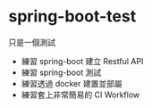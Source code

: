 # spring-boot-test
只是一個測試
* 練習 spring-boot 建立 Restful API
* 練習 spring-boot 測試
* 練習透過 docker 建置並部屬
* 練習套上非常簡易的 CI Workflow
